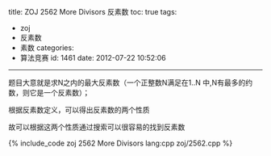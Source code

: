 title: ZOJ 2562 More Divisors 反素数
toc: true
tags:
  - zoj
  - 反素数
  - 素数
categories:
  - 算法竞赛
id: 1461
date: 2012-07-22 10:52:06
---

题目大意就是求N之内的最大反素数（一个正整数N满足在1..N 中,N有最多的约数，则它是一个反素数）；

根据反素数定义，可以得出反素数的两个性质

故可以根据这两个性质通过搜索可以很容易的找到反素数

{% include_code zoj 2562 More Divisors lang:cpp zoj/2562.cpp %}